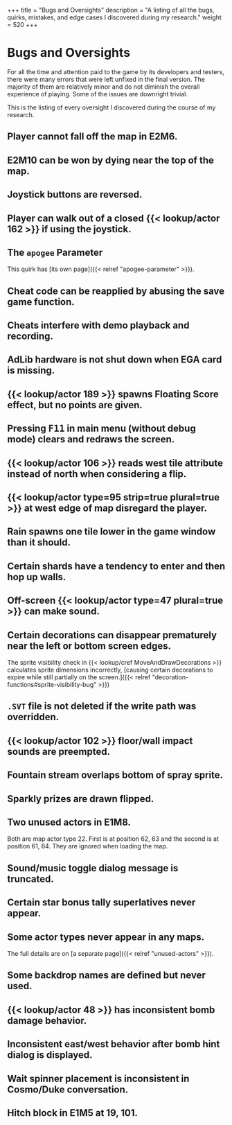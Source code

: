 +++
title = "Bugs and Oversights"
description = "A listing of all the bugs, quirks, mistakes, and edge cases I discovered during my research."
weight = 520
+++

# Bugs and Oversights

For all the time and attention paid to the game by its developers and testers, there were many errors that were left unfixed in the final version. The majority of them are relatively minor and do not diminish the overall experience of playing. Some of the issues are downright trivial.

This is the listing of every oversight I discovered during the course of my research.

## Player cannot fall off the map in E2M6.

<!-- TODO Continue describing bugs -->

## E2M10 can be won by dying near the top of the map.

## Joystick buttons are reversed.

## Player can walk out of a closed {{< lookup/actor 162 >}} if using the joystick.

## The `apogee` Parameter

This quirk has [its own page]({{< relref "apogee-parameter" >}}).

## Cheat code can be reapplied by abusing the save game function.

## Cheats interfere with demo playback and recording.

## AdLib hardware is not shut down when EGA card is missing.

## {{< lookup/actor 189 >}} spawns Floating Score effect, but no points are given.

## Pressing <kbd>F11</kbd> in main menu (without debug mode) clears and redraws the screen.

## {{< lookup/actor 106 >}} reads west tile attribute instead of north when considering a flip.

## {{< lookup/actor type=95 strip=true plural=true >}} at west edge of map disregard the player.

## Rain spawns one tile lower in the game window than it should.

## Certain shards have a tendency to enter and then hop up walls.

## Off-screen {{< lookup/actor type=47 plural=true >}} can make sound.

## Certain decorations can disappear prematurely near the left or bottom screen edges.

The sprite visibility check in {{< lookup/cref MoveAndDrawDecorations >}} calculates sprite dimensions incorrectly, [causing certain decorations to expire while still partially on the screen.]({{< relref "decoration-functions#sprite-visibility-bug" >}})

## `.SVT` file is not deleted if the write path was overridden.

## {{< lookup/actor 102 >}} floor/wall impact sounds are preempted.

## Fountain stream overlaps bottom of spray sprite.

## Sparkly prizes are drawn flipped.

## Two unused actors in E1M8.

Both are map actor type 22. First is at position 62, 63 and the second is at position 61, 64. They are ignored when loading the map.

## Sound/music toggle dialog message is truncated.

## Certain star bonus tally superlatives never appear.

## Some actor types never appear in any maps.

The full details are on [a separate page]({{< relref "unused-actors" >}}).

## Some backdrop names are defined but never used.

## {{< lookup/actor 48 >}} has inconsistent bomb damage behavior.

## Inconsistent east/west behavior after bomb hint dialog is displayed.

## Wait spinner placement is inconsistent in Cosmo/Duke conversation.

## Hitch block in E1M5 at 19, 101.
